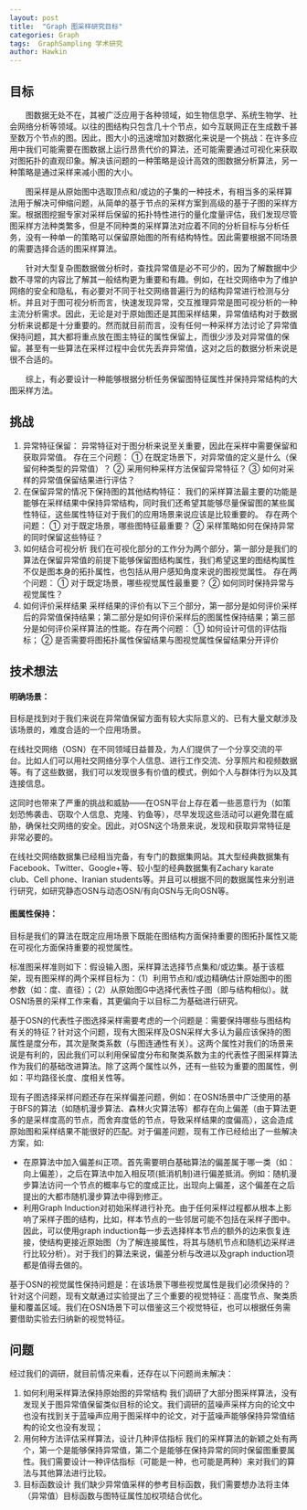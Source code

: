 ```yaml
---
layout: post
title:  "Graph 图采样研究目标"
categories: Graph
tags:  GraphSampling 学术研究
author: Hawkin
---
```

## 目标
&emsp;&emsp;图数据无处不在，其被广泛应用于各种领域，如生物信息学、系统生物学、社会网络分析等领域。以往的图结构只包含几十个节点，如今互联网正在生成数千甚至数万个节点的图。因此，图大小的迅速增加对数据化来说是一个挑战：在许多应用中我们可能需要在图数据上运行昂贵代价的算法，还可能需要通过可视化来获取对图拓扑的直观印象。解决该问题的一种策略是设计高效的图数据分析算法，另一种策略是通过采样来减小图的大小。

&emsp;&emsp;图采样是从原始图中选取顶点和/或边的子集的一种技术，有相当多的采样算法用于解决可伸缩问题，从简单的基于节点的采样方案到高级的基于子图的采样方案。根据图挖掘专家对采样后保留的拓扑特性进行的量化度量评估，我们发现尽管图采样方法种类繁多，但是不同种类的采样算法对应着不同的分析目标与分析任务，没有一种单一的策略可以保留原始图的所有结构特性。因此需要根据不同场景的需要选择合适的图采样算法。

&emsp;&emsp;针对大型复杂图数据做分析时，查找异常值是必不可少的，因为了解数据中少数不寻常的内容比了解其一般结构更为重要和有趣。例如，在社交网络中为了维护网络的安全和隐私，有必要对不同于社交网络普遍行为的结构异常进行检测与分析。并且对于图可视分析而言，快速发现异常，交互推理异常是图可视分析的一种主流分析需求。因此，无论是对于原始图还是其图采样结果，异常值结构对于数据分析来说都是十分重要的。然而就目前而言，没有任何一种采样方法讨论了异常值保持问题，其大都将重点放在图主特征的属性保留上，而很少涉及对异常值的保留。甚至有一些算法在采样过程中会优先丢弃异常值，这对之后的数据分析来说是很不合适的。

&emsp;&emsp;综上，有必要设计一种能够根据分析任务保留图特征属性并保持异常结构的大图采样方法。

## 挑战
1. 异常特征保留：
异常特征对于图分析来说至关重要，因此在采样中需要保留和获取异常值。
存在三个问题：
① 在既定场景下，对异常值的定义是什么（保留何种类型的异常值）？
② 采用何种采样方法保留异常特征？
③ 如何对采样的异常值保留结果进行评估？
2. 在保留异常的情况下保持图的其他结构特征：
我们的采样算法最主要的功能是能够在采样结果中保持异常结构，同时我们还希望其能够尽量保留图的某些属性特征，这些属性特征对于我们的应用场景来说应该是比较重要的。
存在两个问题：
① 对于既定场景，哪些图特征最重要？
② 采样策略如何在保持异常的同时保留这些特征？
3. 如何结合可视分析
我们在可视化部分的工作分为两个部分，第一部分是我们的算法在保留异常值的前提下能够保留图结构属性，我们希望这里的图结构属性不仅是图本身的拓扑属性，也包括从用户感知角度来说的图视觉属性。
存在两个问题：
① 对于既定场景，哪些视觉属性最重要？
② 如何同时保持异常与视觉属性？
4. 如何评价采样结果
采样结果的评价有以下三个部分，第一部分是如何评价采样后的异常值保持结果；第二部分是如何评价采样后的图属性保持结果；第三部分是如何评价采样算法的性能。存在两个问题：
① 如何设计可信的评估指标；
② 是否需要将图拓扑属性保留结果与图视觉属性保留结果分开评价

## 技术想法
#### 明确场景：
目标是找到对于我们来说在异常值保留方面有较大实际意义的、已有大量文献涉及该场景的，难度合适的一个应用场景。

在线社交网络（OSN）在不同领域日益普及，为人们提供了一个分享交流的平台。比如人们可以用社交网络分享个人信息、进行工作交流、分享照片和视频数据等。有了这些数据，我们可以发现很多有价值的模式，例如个人与群体行为以及其连接信息。

这同时也带来了严重的挑战和威胁——在OSN平台上存在着一些恶意行为（如策划恐怖袭击、窃取个人信息、克隆、钓鱼等），尽早发现这些活动可以避免潜在威胁，确保社交网络的安全。因此，对OSN这个场景来说，发现和获取异常特征是非常必要的。

在线社交网络数据集已经相当完备，有专门的数据集网站。其大型经典数据集有Facebook、Twitter、Google+等、较小型的经典数据集有Zachary karate club、Cell phone、Iranian  students等。并且可以根据不同的数据属性来分别进行研究，如研究静态OSN与动态OSN/有向OSN与无向OSN等。

#### 图属性保持：
目标是我们的算法在既定应用场景下既能在图结构方面保持重要的图拓扑属性又能在可视化方面保持重要的视觉属性。

标准图采样准则如下：假设输入图，采样算法选择节点集和/或边集。基于该框架，现有图采样的两个采样目标为：（1）利用节点和/或边精确估计原始图中的图参数（如：度、直径）；（2）从原始图G中选择代表性子图（即与结构相似）。就OSN场景的采样工作来看，其更偏向于以目标二为基础进行研究。

基于OSN的代表性子图选择采样需要考虑的一个问题是：需要保持哪些与图结构有关的特征？针对这个问题，现有大图采样及OSN采样大多认为最应该保持的图属性是度分布，其次是聚类系数（与图连通性有关）。这两个属性对我们的场景来说是有利的，因此我们可以利用保留度分布和聚类系数为主的代表性子图采样算法作为我们的基础改进算法。除了这两个属性以外，还有一些较为重要的图属性，例如：平均路径长度、度相关性等。

现有子图选择采样问题还存在采样偏差问题，例如：在OSN场景中广泛使用的基于BFS的算法（如随机漫步算法、森林火灾算法等）都存在向上偏差（由于算法更多的是采样度高的节点，而舍弃度低的节点，导致采样结果的度偏高），这会造成原始图和采样结果不能很好的匹配。对于偏差问题，现有工作已经给出了一些解决方案，如:

- 在原算法中加入偏差纠正项。首先需要明白基础算法的偏差属于哪一类（如：向上偏差），之后在算法中加入相反项(抵消机制)进行偏差抵消。例如：随机漫步算法访问一个节点的概率与它的度成正比，出现向上偏差，这个偏差在之后提出的大都市随机漫步算法中得到修正。
- 利用Graph Induction对初始采样进行补充。由于任何采样过程都从根本上影响了采样子图的结构，比如，样本节点的一些邻居可能不包括在采样子图中。因此，可以使用graph induction每一步去选择样本节点的额外的边来恢复连接，使结构更接近原始图（为了解连接属性，将其与随机节点和随机边采样进行比较分析）。对于我们的算法来说，偏差分析与改进以及graph induction项都是值得去做的。
  
基于OSN的视觉属性保持问题是：在该场景下哪些视觉属性是我们必须保持的？针对这个问题，现有文献通过实验提出了三个重要的视觉特征：高度节点、聚类质量和覆盖区域。我们在OSN场景下可以借鉴这三个视觉特征，也可以根据任务需要借助实验去归纳新的视觉特征。

## 问题
经过我们的调研，就目前情况来看，还存在以下问题尚未解决：
1. 如何利用采样算法保持原始图的异常结构
我们调研了大部分图采样算法，没有发现关于图异常值保留类似目标的论文。我们调研的蓝噪声采样方向的论文中也没有找到关于蓝噪声应用于图采样中的论文，对于蓝噪声能够保持异常值结构的论文也没有发现；
2. 用何种方法评估采样算法，设计几种评估指标
我们的采样算法的新颖之处有两个，第一个是能够保持异常值，第二个是能够在保持异常的同时保留图重要属性。我们需要设计一种评估指标（可能是一种，也可能是两种）来对我们的算法与其他算法进行比较。
3. 目标函数设计
我们缺少异常值采样的参考目标函数，我们需要想办法将主体（异常值）目标函数与图特征属性加权项结合优化。